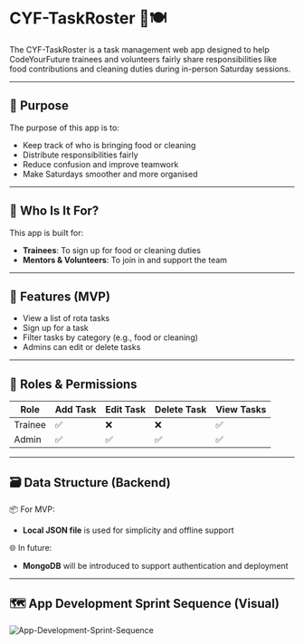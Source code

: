 # CYF-TaskRoster 🧹🍽️

The CYF-TaskRoster is a task management web app designed to help CodeYourFuture trainees and volunteers fairly share responsibilities like food contributions and cleaning duties during in-person Saturday sessions.

---

## 🧠 Purpose

The purpose of this app is to:
- Keep track of who is bringing food or cleaning
- Distribute responsibilities fairly
- Reduce confusion and improve teamwork
- Make Saturdays smoother and more organised

---

## 👤 Who Is It For?

This app is built for:
- **Trainees**: To sign up for food or cleaning duties
- **Mentors & Volunteers**: To join in and support the team

---

## 🚀 Features (MVP)

- View a list of rota tasks
- Sign up for a task
- Filter tasks by category (e.g., food or cleaning)
- Admins can edit or delete tasks

---

## 🔐 Roles & Permissions

| Role     | Add Task | Edit Task | Delete Task | View Tasks |
|----------|----------|-----------|-------------|------------|
| Trainee  | ✅       | ❌        | ❌          | ✅         |
| Admin    | ✅       | ✅        | ✅          | ✅         |

---

## 🗃️ Data Structure (Backend)

📦 For MVP:
- **Local JSON file** is used for simplicity and offline support

🌐 In future:
- **MongoDB** will be introduced to support authentication and deployment

---

## 🗺️ App Development Sprint Sequence (Visual)


![App-Development-Sprint-Sequence](https://github.com/user-attachments/assets/60621c01-ef75-4671-997c-fcfc2de06c01)

